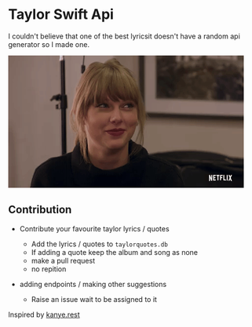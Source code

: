 # Taylor Swift Api

I couldn't believe that one of the best lyricsit doesn't have a random api generator so I made one.

![](taylor.gif)

## Contribution

* Contribute your favourite taylor lyrics / quotes
  * Add the lyrics / quotes to `taylorquotes.db`
  * If adding a quote keep the album and song as none
  * make a pull request
  * no repition

* adding endpoints / making other suggestions
    * Raise an issue wait to be assigned to it

Inspired by  [kanye.rest](https://kanye.rest/)




